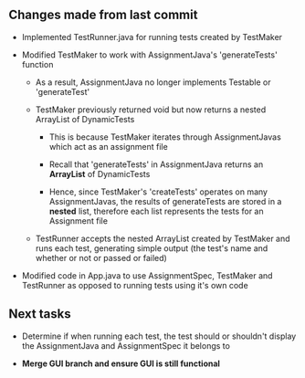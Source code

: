 ## Changes made from last commit


- Implemented TestRunner.java for running tests created by TestMaker

- Modified TestMaker to work with AssignmentJava's 'generateTests' function

  - As a result, AssignmentJava no longer implements Testable or 'generateTest'
 
  - TestMaker previously returned void but now returns a nested ArrayList of DynamicTests
 
      - This is because TestMaker iterates through AssignmentJavas which act as an assignment file
   
      - Recall that 'generateTests' in AssignmentJava returns an **ArrayList** of DynamicTests
   
      - Hence, since TestMaker's 'createTests' operates on many AssignmentJavas, the results of generateTests are stored in a **nested** list, therefore each list represents the tests for an Assignment file
   
  - TestRunner accepts the nested ArrayList created by TestMaker and runs each test, generating simple output (the test's name and whether or not or passed or failed)

- Modified code in App.java to use AssignmentSpec, TestMaker and TestRunner as opposed to running tests using it's own code


## Next tasks

- Determine if when running each test, the test should or shouldn't display the AssignmentJava and AssignmentSpec it belongs to

- **Merge GUI branch and ensure GUI is still functional**


